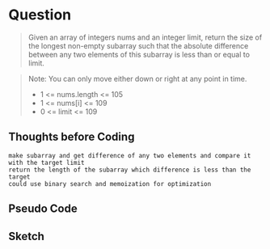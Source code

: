 # Question
> Given an array of integers nums and an integer limit, return the size of the longest non-empty subarray such that the absolute difference between any two elements of this subarray is less than or equal to limit.

>
> Note: You can only move either down or right at any point in time.
>    
> - 1 <= nums.length <= 105
> - 1 <= nums[i] <= 109
> - 0 <= limit <= 109

## Thoughts before Coding

    make subarray and get difference of any two elements and compare it with the target limit 
    return the length of the subarray which difference is less than the target
    could use binary search and memoization for optimization

## Pseudo Code
    


## Sketch